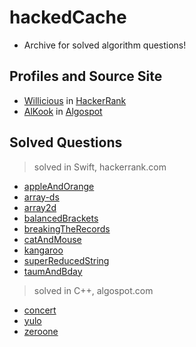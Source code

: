 # hackedCache
- Archive for solved algorithm questions!

## Profiles and Source Site
- [Willicious](https://www.hackerrank.com/Willicious) in [HackerRank](https://hackerrank.com)
- [AlKook](https://algospot.com/user/profile/8499) in [Algospot](https://algospot.com)

## Solved Questions
> solved in Swift, hackerrank.com
- [appleAndOrange](0.swift/appleAndOrange)
- [array-ds](0.swift/array-ds)
- [array2d](0.swift/array2d)
- [balancedBrackets](0.swift/balancedBrackets)
- [breakingTheRecords](0.swift/breakingTheRecords)
- [catAndMouse](0.swift/catAndMouse)
- [kangaroo](0.swift/kangaroo)
- [superReducedString](0.swift/superReducedString)
- [taumAndBday](0.swift/taumAndBday)

> solved in C++, algospot.com
- [concert](1.cpp/concert)
- [yulo](1.cpp/yulo)
- [zeroone](1.cpp/zeroone)
